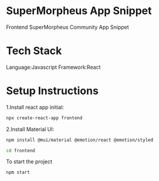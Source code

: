 # SuperMorpheus App Snippet
Frontend SuperMorpheus Community App Snippet
# Tech Stack
Language:Javascript 
Framework:React

# Setup Instructions
1.Install react app initial:
```bash
npx create-react-app frontend
```
2.Install Material UI:
```bash
npm install @mui/material @emotion/react @emotion/styled
```
```bash
cd frontend
```
To start the project
```bash
npm start
```
